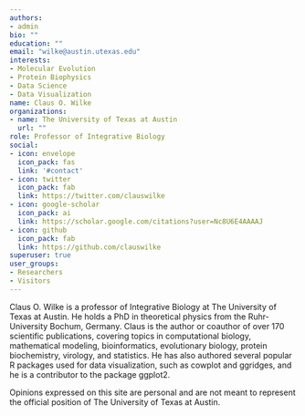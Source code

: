 ```yaml
---
authors:
- admin
bio: ""
education: ""
email: "wilke@austin.utexas.edu"
interests:
- Molecular Evolution
- Protein Biophysics
- Data Science
- Data Visualization
name: Claus O. Wilke
organizations:
- name: The University of Texas at Austin
  url: ""
role: Professor of Integrative Biology
social:
- icon: envelope
  icon_pack: fas
  link: '#contact'
- icon: twitter
  icon_pack: fab
  link: https://twitter.com/clauswilke
- icon: google-scholar
  icon_pack: ai
  link: https://scholar.google.com/citations?user=Nc8U6E4AAAAJ
- icon: github
  icon_pack: fab
  link: https://github.com/clauswilke
superuser: true
user_groups:
- Researchers
- Visitors
---
```


Claus O. Wilke is a professor of Integrative Biology at The University of Texas at Austin. He holds a PhD in theoretical physics from the Ruhr-University Bochum, Germany. Claus is the author or coauthor of over 170 scientific publications, covering topics in computational biology, mathematical modeling, bioinformatics, evolutionary biology, protein biochemistry, virology, and statistics. He has also authored several popular R packages used for data visualization, such as cowplot and ggridges, and he is a contributor to the package ggplot2.

Opinions expressed on this site are personal and are not meant to represent the official position of The University of Texas at Austin.
